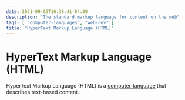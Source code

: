 ```yaml
---
date: 2021-09-05T16:38:41-04:00
description: "The standard markup language for content on the web"
tags: [ "computer-languages", "web-dev" ]
title: "HyperText Markup Language (HTML)"
---
```


# HyperText Markup Language (HTML)

HyperText Markup Language (HTML) is a [computer-language](computer-languages.md) that describes text-based content.
